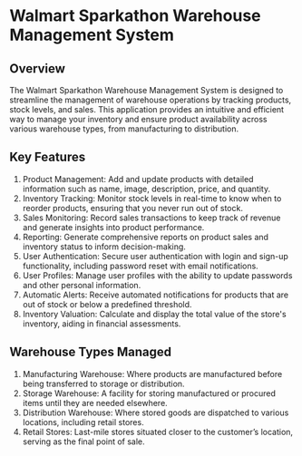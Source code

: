 # Walmart Sparkathon Warehouse Management System
## Overview
The Walmart Sparkathon Warehouse Management System is designed to streamline the management of warehouse operations by tracking products, stock levels, and sales. This application provides an intuitive and efficient way to manage your inventory and ensure product availability across various warehouse types, from manufacturing to distribution.

## Key Features 
1. Product Management: Add and update products with detailed information such as name, image, description, price, and quantity.
2. Inventory Tracking: Monitor stock levels in real-time to know when to reorder products, ensuring that you never run out of stock.
3. Sales Monitoring: Record sales transactions to keep track of revenue and generate insights into product performance.
4. Reporting: Generate comprehensive reports on product sales and inventory status to inform decision-making.
5. User Authentication: Secure user authentication with login and sign-up functionality, including password reset with email notifications.
6. User Profiles: Manage user profiles with the ability to update passwords and other personal information.
7. Automatic Alerts: Receive automated notifications for products that are out of stock or below a predefined threshold.
8. Inventory Valuation: Calculate and display the total value of the store's inventory, aiding in financial assessments.

## Warehouse Types Managed
1. Manufacturing Warehouse: Where products are manufactured before being transferred to storage or distribution.
2. Storage Warehouse: A facility for storing manufactured or procured items until they are needed elsewhere.
3. Distribution Warehouse: Where stored goods are dispatched to various locations, including retail stores.
4. Retail Stores: Last-mile stores situated closer to the customer’s location, serving as the final point of sale.
